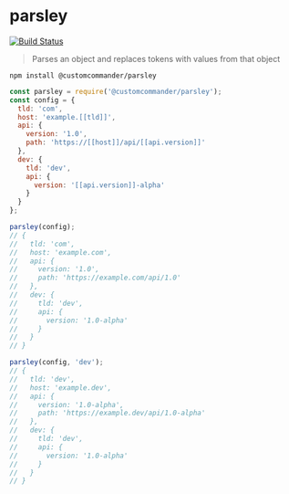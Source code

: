 # parsley

[![Build Status](https://travis-ci.org/customcommander/parsley.svg?branch=master)](https://travis-ci.org/customcommander/parsley)

> Parses an object and replaces tokens with values from that object

```
npm install @customcommander/parsley
```

```javascript
const parsley = require('@customcommander/parsley');
const config = {
  tld: 'com',
  host: 'example.[[tld]]',
  api: {
    version: '1.0',
    path: 'https://[[host]]/api/[[api.version]]'
  },
  dev: {
    tld: 'dev',
    api: {
      version: '[[api.version]]-alpha'
    }
  }
};

parsley(config);
// {
//   tld: 'com',
//   host: 'example.com',
//   api: {
//     version: '1.0',
//     path: 'https://example.com/api/1.0'
//   },
//   dev: {
//     tld: 'dev',
//     api: {
//       version: '1.0-alpha'
//     }
//   }
// }

parsley(config, 'dev');
// {
//   tld: 'dev',
//   host: 'example.dev',
//   api: {
//     version: '1.0-alpha',
//     path: 'https://example.dev/api/1.0-alpha'
//   },
//   dev: {
//     tld: 'dev',
//     api: {
//       version: '1.0-alpha'
//     }
//   }
// }
```
